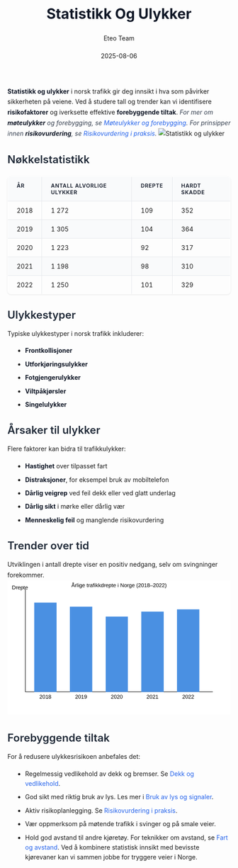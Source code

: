 ﻿---
title: "Statistikk Og Ulykker"
date: 2025-08-06
draft: false
author: "Eteo Team"
description: "Guide to Statistikk Og Ulykker for Norwegian driving theory exam."
categories: ["Driving Theory"]
tags: ["driving", "theory", "safety"]
featured_image: "/blog/statistikk-og-ulykker/statistikk-og-ulykker-image.svg"
---
<style>
/* Base text styling */
.article-content {
  font-family: 'Inter', -apple-system, BlinkMacSystemFont, 'Segoe UI', Roboto, Oxygen, Ubuntu, Cantarell, 'Open Sans', 'Helvetica Neue', sans-serif;
  line-height: 1.6;
  color: #1f2937;
  font-size: 16px;
}
/* Headers */
h1 {
  font-size: 2rem;
  font-weight: 700;
  margin: 2rem 0 1.5rem;
  color: #111827;
}
h2 {
  font-size: 1.5rem;
  font-weight: 600;
  margin: 2rem 0 1rem;
  color: #1f2937;
}
h3 {
  font-size: 1.25rem;
  font-weight: 600;
  margin: 1.5rem 0 0.75rem;
  color: #374151;
}
/* Paragraphs */
p {
  margin: 1rem 0;
  line-height: 1.7;
}
/* Lists */
ul, ol {
  margin: 1rem 0 1rem 1.5rem;
  padding-left: 1rem;
}
li {
  margin-bottom: 0.5rem;
  line-height: 1.6;
}
/* Bold and emphasis text */
strong, b {
  font-weight: 700 !important;
  color: #111827;
}
em, i {
  font-style: italic;
  color: #374151;
}
strong em, b i, em strong, i b {
  font-weight: 700 !important;
  font-style: italic;
  color: #111827;
}
/* Links */
a {
  color: #2563eb;
  text-decoration: none;
  transition: color 0.2s ease;
}
a:hover {
  color: #1d4ed8;
  text-decoration: underline;
}
/* Code blocks */
pre, code {
  font-family: 'SFMono-Regular', Consolas, 'Liberation Mono', Menlo, monospace;
  background-color: #f3f4f6;
  border-radius: 0.375rem;
  font-size: 0.875em;
}
pre {
  padding: 1rem;
  overflow-x: auto;
  margin: 1rem 0;
}
code {
  padding: 0.2em 0.4em;
}
/* Blockquotes */
blockquote {
  border-left: 4px solid #e5e7eb;
  margin: 1.5rem 0;
  padding: 0.75rem 1rem 0.75rem 1.5rem;
  background-color: #f9fafb;
  color: #4b5563;
  font-style: italic;
}
/* Tables */
table {
  margin: 1.5rem auto !important;
  border-collapse: collapse !important;
  width: 100% !important;
  max-width: 100%;
  box-shadow: 0 1px 3px rgba(0,0,0,0.1) !important;
  border-radius: 0.5rem !important;
  overflow: hidden !important;
  border: 1px solid #e5e7eb !important;
  display: table !important;
}
th, td {
  padding: 0.75rem 1.25rem !important;
  text-align: left !important;
  border: 1px solid #e5e7eb !important;
  vertical-align: top;
}
th {
  background-color: #f9fafb !important;
  font-weight: 600 !important;
  color: #111827 !important;
  text-transform: uppercase !important;
  font-size: 0.75rem !important;
  letter-spacing: 0.05em !important;
}
tr:nth-child(even) {
  background-color: #f9fafb !important;
}
tr:hover {
  background-color: #f3f4f6 !important;
}
/* Responsive adjustments */
@media (max-width: 768px) {
  .article-content {
    font-size: 15px;
  }
  h1 { font-size: 1.75rem; }
  h2 { font-size: 1.375rem; }
  h3 { font-size: 1.125rem; }
  table {
    display: block !important;
    overflow-x: auto !important;
    -webkit-overflow-scrolling: touch;
  }
}
</style>
**Statistikk og ulykker** i norsk trafikk gir deg innsikt i hva som påvirker sikkerheten på veiene. Ved å studere tall og trender kan vi identifisere **risikofaktorer** og iverksette effektive **forebyggende tiltak**.
*For mer om **møteulykker** og forebygging, se [Møteulykker og forebygging](/blogs/teori/moteulykker-og-forebygging "Møteulykker og forebygging - Forebygging av frontkollisjoner i trafikken").*
*For prinsipper innen **risikovurdering**, se [Risikovurdering i praksis](/blogs/teori/risikovurdering-i-praksis "Risikovurdering i praksis - Praktisk risikovurdering i trafikken").*
![Statistikk og ulykker](/blog/statistikk-og-ulykker/statistikk-og-ulykker-image.svg)
## Nøkkelstatistikk
| År   | Antall alvorlige ulykker | Drepte | Hardt skadde |
|------|---------------------------|--------|--------------|
| 2018 | 1 272                     | 109    | 352          |
| 2019 | 1 305                     | 104    | 364          |
| 2020 | 1 223                     | 92     | 317          |
| 2021 | 1 198                     | 98     | 310          |
| 2022 | 1 250                     | 101    | 329          |
## Ulykkestyper
Typiske ulykkestyper i norsk trafikk inkluderer:
* **Frontkollisjoner**
* **Utforkjøringsulykker**
* **Fotgjengerulykker**
* **Viltpåkjørsler**
* **Singelulykker**
## Årsaker til ulykker
Flere faktorer kan bidra til trafikkulykker:
* **Hastighet** over tilpasset fart
* **Distraksjoner**, for eksempel bruk av mobiltelefon
* **Dårlig veigrep** ved feil dekk eller ved glatt underlag
* **Dårlig sikt** i mørke eller dårlig vær
* **Menneskelig feil** og manglende risikovurdering
## Trender over tid
Utviklingen i antall drepte viser en positiv nedgang, selv om svingninger forekommer.
<img src="ulykker-statistikk-graf.svg" alt="Årlige trafikkdrepte i Norge (2018–2022)" />
## Forebyggende tiltak
For å redusere ulykkesrisikoen anbefales det:
* Regelmessig vedlikehold av dekk og bremser. Se [Dekk og vedlikehold](/blogs/teori/dekk-og-vedlikehold "Dekk og vedlikehold - Tips for sikre dekk").
* God sikt med riktig bruk av lys. Les mer i [Bruk av lys og signaler](/blogs/teori/bruk-av-lys-og-signaler "Bruk av lys og signaler - Loven og god praksis").
* Aktiv risikoplanlegging. Se [Risikovurdering i praksis](/blogs/teori/risikovurdering-i-praksis "Risikovurdering i praksis - Praktisk risikovurdering i trafikken").
* Vær oppmerksom på møtende trafikk i svinger og på smale veier.
* Hold god avstand til andre kjøretøy. For teknikker om avstand, se [Fart og avstand](/blogs/teori/fart-og-avstand "Fart og avstand - Komplett guide til hastighet og bremseavstand").
Ved å kombinere statistisk innsikt med bevisste kjørevaner kan vi sammen jobbe for tryggere veier i Norge.